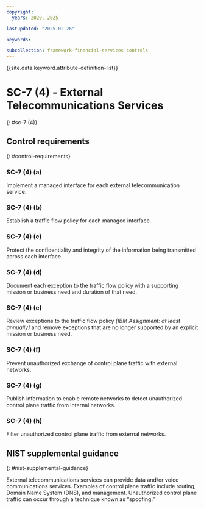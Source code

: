 ```yaml
---
copyright:
  years: 2020, 2025

lastupdated: "2025-02-26"

keywords:

subcollection: framework-financial-services-controls
---
```


{{site.data.keyword.attribute-definition-list}}

# SC-7 (4) -  External Telecommunications Services
{: #sc-7 (4)}

## Control requirements
{: #control-requirements}



### SC-7 (4) (a)


Implement a managed interface for each external telecommunication service.


### SC-7 (4) (b)


Establish a traffic flow policy for each managed interface.


### SC-7 (4) (c)


Protect the confidentiality and integrity of the information being transmitted across each interface.


### SC-7 (4) (d)


Document each exception to the traffic flow policy with a supporting mission or business need and duration of that need.


### SC-7 (4) (e)


Review exceptions to the traffic flow policy _[IBM Assignment: at least annually]_ and remove exceptions that are no longer supported by an explicit mission or business need.


### SC-7 (4) (f)


Prevent unauthorized exchange of control plane traffic with external networks.


### SC-7 (4) (g)


Publish information to enable remote networks to detect unauthorized control plane traffic from internal networks.


### SC-7 (4) (h)


Filter unauthorized control plane traffic from external networks.












## NIST supplemental guidance
{: #nist-supplemental-guidance}

External telecommunications services can provide data and/or voice communications services. Examples of control plane traffic include routing, Domain Name System (DNS), and management. Unauthorized control plane traffic can occur through a technique known as “spoofing.”

